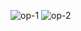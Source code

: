 ![op-1](https://github.com/tejashkalbe/Trip-Planner/assets/79565669/11b27d71-f39d-4d54-b61b-d4223a788d9e)
![op-2](https://github.com/tejashkalbe/Trip-Planner/assets/79565669/33e1d389-852d-481a-b8f3-36fb136b5938)
